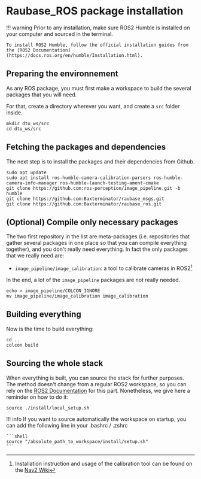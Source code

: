 # Raubase_ROS package installation

!!! warning
    Prior to any installation, make sure ROS2 Humble is installed on your computer and sourced in the terminal. 

    To install ROS2 Humble, follow the official installation guides from the [ROS2 Documentation](https://docs.ros.org/en/humble/Installation.html).

## Preparing the environnement

As any ROS package, you must first make a workspace to build the several packages that you will need.

For that, create a directory wherever you want, and create a `src` folder inside.

```shell
mkdir dtu_ws/src
cd dtu_ws/src
```

## Fetching the packages and dependencies

The next step is to install the packages and their dependencies from Github.

```shell
sudo apt update
sudo apt install ros-humble-camera-calibration-parsers ros-humble-camera-info-manager ros-humble-launch-testing-ament-cmake
git clone https://github.com:ros-perception/image_pipeline.git -b humble
git clone https://github.com:Baxterminator/raubase_msgs.git
git clone https://github.com:Baxterminator/raubase_ros.git
```

## (Optional) Compile only necessary packages

The two first repository in the list are meta-packages (i.e. repositories that gather several packages in one place so that you can compile everything together), and you don't really need everything. In fact the only packages that we really need are:

- `image_pipeline/image_calibration`: a tool to calibrate cameras in ROS2[^2]


[^1]: Cf. the description made on the [Vision_OpenCV Package Github](https://github.com/ros-perception/vision_opencv/tree/humble)
[^2]: Installation instruction and usage of the calibration tool can be found on the [Nav2 Wiki](https://navigation.ros.org/tutorials/docs/camera_calibration.html)

In the end, a lot of the `image_pipeline` packages are not really needed.

```shell
echo > image_pipeline/COLCON_IGNORE
mv image_pipeline/image_calibration image_calibration
```

## Building everything

Now is the time to build everything:

```shell
cd ..
colcon build
```

## Sourcing the whole stack

When everything is built, you can source the stack for further purposes. The method doesn't change from a regular ROS2 workspace, so you can rely on the [ROS2 Documentation](https://docs.ros.org/en/humble/Installation.html) for this part. Nonetheless, we give here a reminder on how to do it:

```shell
source ./install/local_setup.sh
```

!!! info
    If you want to source automatically the workspace on startup, you can add the following line in your .bashrc / .zshrc

    ```shell
    source "/absolute_path_to_workspace/install/setup.sh"
    ```
